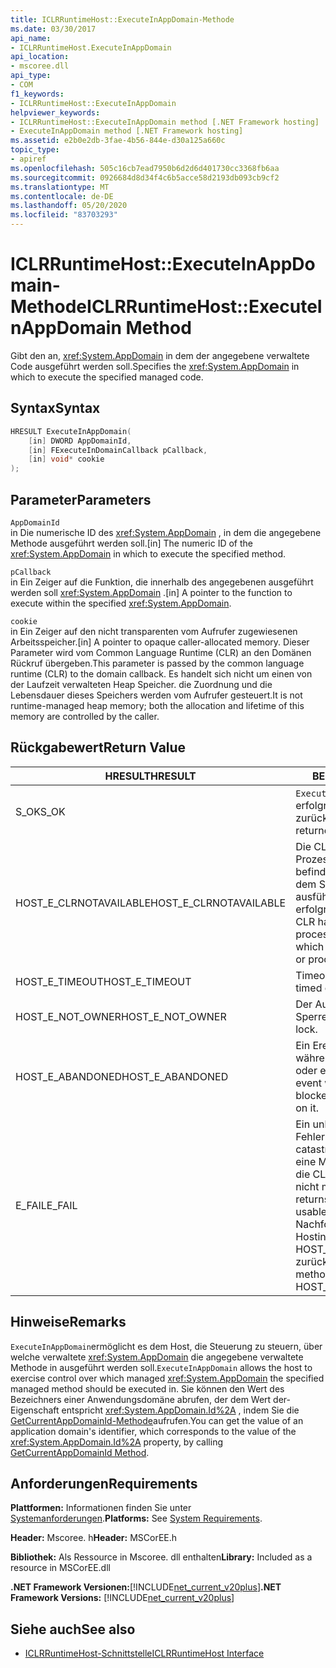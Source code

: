 ```yaml
---
title: ICLRRuntimeHost::ExecuteInAppDomain-Methode
ms.date: 03/30/2017
api_name:
- ICLRRuntimeHost.ExecuteInAppDomain
api_location:
- mscoree.dll
api_type:
- COM
f1_keywords:
- ICLRRuntimeHost::ExecuteInAppDomain
helpviewer_keywords:
- ICLRRuntimeHost::ExecuteInAppDomain method [.NET Framework hosting]
- ExecuteInAppDomain method [.NET Framework hosting]
ms.assetid: e2b0e2db-3fae-4b56-844e-d30a125a660c
topic_type:
- apiref
ms.openlocfilehash: 505c16cb7ead7950b6d2d6d401730cc3368fb6aa
ms.sourcegitcommit: 0926684d8d34f4c6b5acce58d2193db093cb9cf2
ms.translationtype: MT
ms.contentlocale: de-DE
ms.lasthandoff: 05/20/2020
ms.locfileid: "83703293"
---
```

# <a name="iclrruntimehostexecuteinappdomain-method"></a><span data-ttu-id="c2ab8-102">ICLRRuntimeHost::ExecuteInAppDomain-Methode</span><span class="sxs-lookup"><span data-stu-id="c2ab8-102">ICLRRuntimeHost::ExecuteInAppDomain Method</span></span>
<span data-ttu-id="c2ab8-103">Gibt den an, <xref:System.AppDomain> in dem der angegebene verwaltete Code ausgeführt werden soll.</span><span class="sxs-lookup"><span data-stu-id="c2ab8-103">Specifies the <xref:System.AppDomain> in which to execute the specified managed code.</span></span>  
  
## <a name="syntax"></a><span data-ttu-id="c2ab8-104">Syntax</span><span class="sxs-lookup"><span data-stu-id="c2ab8-104">Syntax</span></span>  
  
```cpp  
HRESULT ExecuteInAppDomain(  
    [in] DWORD AppDomainId,
    [in] FExecuteInDomainCallback pCallback,
    [in] void* cookie  
);  
```  
  
## <a name="parameters"></a><span data-ttu-id="c2ab8-105">Parameter</span><span class="sxs-lookup"><span data-stu-id="c2ab8-105">Parameters</span></span>  
 `AppDomainId`  
 <span data-ttu-id="c2ab8-106">in Die numerische ID des <xref:System.AppDomain> , in dem die angegebene Methode ausgeführt werden soll.</span><span class="sxs-lookup"><span data-stu-id="c2ab8-106">[in] The numeric ID of the <xref:System.AppDomain> in which to execute the specified method.</span></span>  
  
 `pCallback`  
 <span data-ttu-id="c2ab8-107">in Ein Zeiger auf die Funktion, die innerhalb des angegebenen ausgeführt werden soll <xref:System.AppDomain> .</span><span class="sxs-lookup"><span data-stu-id="c2ab8-107">[in] A pointer to the function to execute within the specified <xref:System.AppDomain>.</span></span>  
  
 `cookie`  
 <span data-ttu-id="c2ab8-108">in Ein Zeiger auf den nicht transparenten vom Aufrufer zugewiesenen Arbeitsspeicher.</span><span class="sxs-lookup"><span data-stu-id="c2ab8-108">[in] A pointer to opaque caller-allocated memory.</span></span> <span data-ttu-id="c2ab8-109">Dieser Parameter wird vom Common Language Runtime (CLR) an den Domänen Rückruf übergeben.</span><span class="sxs-lookup"><span data-stu-id="c2ab8-109">This parameter is passed by the common language runtime (CLR) to the domain callback.</span></span> <span data-ttu-id="c2ab8-110">Es handelt sich nicht um einen von der Laufzeit verwalteten Heap Speicher. die Zuordnung und die Lebensdauer dieses Speichers werden vom Aufrufer gesteuert.</span><span class="sxs-lookup"><span data-stu-id="c2ab8-110">It is not runtime-managed heap memory; both the allocation and lifetime of this memory are controlled by the caller.</span></span>  
  
## <a name="return-value"></a><span data-ttu-id="c2ab8-111">Rückgabewert</span><span class="sxs-lookup"><span data-stu-id="c2ab8-111">Return Value</span></span>  
  
|<span data-ttu-id="c2ab8-112">HRESULT</span><span class="sxs-lookup"><span data-stu-id="c2ab8-112">HRESULT</span></span>|<span data-ttu-id="c2ab8-113">BESCHREIBUNG</span><span class="sxs-lookup"><span data-stu-id="c2ab8-113">Description</span></span>|  
|-------------|-----------------|  
|<span data-ttu-id="c2ab8-114">S_OK</span><span class="sxs-lookup"><span data-stu-id="c2ab8-114">S_OK</span></span>|<span data-ttu-id="c2ab8-115">`ExecuteInAppDomain`wurde erfolgreich zurückgegeben.</span><span class="sxs-lookup"><span data-stu-id="c2ab8-115">`ExecuteInAppDomain` returned successfully.</span></span>|  
|<span data-ttu-id="c2ab8-116">HOST_E_CLRNOTAVAILABLE</span><span class="sxs-lookup"><span data-stu-id="c2ab8-116">HOST_E_CLRNOTAVAILABLE</span></span>|<span data-ttu-id="c2ab8-117">Die CLR wurde nicht in einen Prozess geladen, oder die CLR befindet sich in einem Zustand, in dem Sie verwalteten Code nicht ausführen oder den-Befehl nicht erfolgreich verarbeiten kann.</span><span class="sxs-lookup"><span data-stu-id="c2ab8-117">The CLR has not been loaded into a process, or the CLR is in a state in which it cannot run managed code or process the call successfully.</span></span>|  
|<span data-ttu-id="c2ab8-118">HOST_E_TIMEOUT</span><span class="sxs-lookup"><span data-stu-id="c2ab8-118">HOST_E_TIMEOUT</span></span>|<span data-ttu-id="c2ab8-119">Timeout des Aufrufes.</span><span class="sxs-lookup"><span data-stu-id="c2ab8-119">The call timed out.</span></span>|  
|<span data-ttu-id="c2ab8-120">HOST_E_NOT_OWNER</span><span class="sxs-lookup"><span data-stu-id="c2ab8-120">HOST_E_NOT_OWNER</span></span>|<span data-ttu-id="c2ab8-121">Der Aufrufer ist nicht Besitzer der Sperre.</span><span class="sxs-lookup"><span data-stu-id="c2ab8-121">The caller does not own the lock.</span></span>|  
|<span data-ttu-id="c2ab8-122">HOST_E_ABANDONED</span><span class="sxs-lookup"><span data-stu-id="c2ab8-122">HOST_E_ABANDONED</span></span>|<span data-ttu-id="c2ab8-123">Ein Ereignis wurde abgebrochen, während ein blockierter Thread oder eine Fiber darauf wartete.</span><span class="sxs-lookup"><span data-stu-id="c2ab8-123">An event was canceled while a blocked thread or fiber was waiting on it.</span></span>|  
|<span data-ttu-id="c2ab8-124">E_FAIL</span><span class="sxs-lookup"><span data-stu-id="c2ab8-124">E_FAIL</span></span>|<span data-ttu-id="c2ab8-125">Ein unbekannter schwerwiegender Fehler ist aufgetreten.</span><span class="sxs-lookup"><span data-stu-id="c2ab8-125">An unknown catastrophic failure occurred.</span></span> <span data-ttu-id="c2ab8-126">Wenn eine Methode E_FAIL zurückgibt, ist die CLR innerhalb des Prozesses nicht mehr verwendbar.</span><span class="sxs-lookup"><span data-stu-id="c2ab8-126">If a method returns E_FAIL, the CLR is no longer usable within the process.</span></span> <span data-ttu-id="c2ab8-127">Nachfolgende Aufrufe von Hostingmethoden geben HOST_E_CLRNOTAVAILABLE zurück.</span><span class="sxs-lookup"><span data-stu-id="c2ab8-127">Subsequent calls to hosting methods return HOST_E_CLRNOTAVAILABLE.</span></span>|  
  
## <a name="remarks"></a><span data-ttu-id="c2ab8-128">Hinweise</span><span class="sxs-lookup"><span data-stu-id="c2ab8-128">Remarks</span></span>  
 <span data-ttu-id="c2ab8-129">`ExecuteInAppDomain`ermöglicht es dem Host, die Steuerung zu steuern, über welche verwaltete <xref:System.AppDomain> die angegebene verwaltete Methode in ausgeführt werden soll.</span><span class="sxs-lookup"><span data-stu-id="c2ab8-129">`ExecuteInAppDomain` allows the host to exercise control over which managed <xref:System.AppDomain> the specified managed method should be executed in.</span></span> <span data-ttu-id="c2ab8-130">Sie können den Wert des Bezeichners einer Anwendungsdomäne abrufen, der dem Wert der-Eigenschaft entspricht <xref:System.AppDomain.Id%2A> , indem Sie die [GetCurrentAppDomainId-Methode](iclrruntimehost-getcurrentappdomainid-method.md)aufrufen.</span><span class="sxs-lookup"><span data-stu-id="c2ab8-130">You can get the value of an application domain's identifier, which corresponds to the value of the <xref:System.AppDomain.Id%2A> property, by calling [GetCurrentAppDomainId Method](iclrruntimehost-getcurrentappdomainid-method.md).</span></span>  
  
## <a name="requirements"></a><span data-ttu-id="c2ab8-131">Anforderungen</span><span class="sxs-lookup"><span data-stu-id="c2ab8-131">Requirements</span></span>  
 <span data-ttu-id="c2ab8-132">**Plattformen:** Informationen finden Sie unter [Systemanforderungen](../../get-started/system-requirements.md).</span><span class="sxs-lookup"><span data-stu-id="c2ab8-132">**Platforms:** See [System Requirements](../../get-started/system-requirements.md).</span></span>  
  
 <span data-ttu-id="c2ab8-133">**Header:** Mscoree. h</span><span class="sxs-lookup"><span data-stu-id="c2ab8-133">**Header:** MSCorEE.h</span></span>  
  
 <span data-ttu-id="c2ab8-134">**Bibliothek:** Als Ressource in Mscoree. dll enthalten</span><span class="sxs-lookup"><span data-stu-id="c2ab8-134">**Library:** Included as a resource in MSCorEE.dll</span></span>  
  
 <span data-ttu-id="c2ab8-135">**.NET Framework Versionen:**[!INCLUDE[net_current_v20plus](../../../../includes/net-current-v20plus-md.md)]</span><span class="sxs-lookup"><span data-stu-id="c2ab8-135">**.NET Framework Versions:** [!INCLUDE[net_current_v20plus](../../../../includes/net-current-v20plus-md.md)]</span></span>  
  
## <a name="see-also"></a><span data-ttu-id="c2ab8-136">Siehe auch</span><span class="sxs-lookup"><span data-stu-id="c2ab8-136">See also</span></span>

- [<span data-ttu-id="c2ab8-137">ICLRRuntimeHost-Schnittstelle</span><span class="sxs-lookup"><span data-stu-id="c2ab8-137">ICLRRuntimeHost Interface</span></span>](iclrruntimehost-interface.md)
